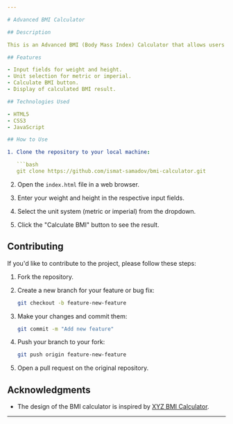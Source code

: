 ```yaml
---

# Advanced BMI Calculator

## Description

This is an Advanced BMI (Body Mass Index) Calculator that allows users to calculate their BMI based on weight and height. The calculator supports both metric (kg, cm) and imperial (lbs, in) units.

## Features

- Input fields for weight and height.
- Unit selection for metric or imperial.
- Calculate BMI button.
- Display of calculated BMI result.

## Technologies Used

- HTML5
- CSS3
- JavaScript

## How to Use

1. Clone the repository to your local machine:

   ```bash
   git clone https://github.com/ismat-samadov/bmi-calculator.git
   ```

2. Open the `index.html` file in a web browser.

3. Enter your weight and height in the respective input fields.

4. Select the unit system (metric or imperial) from the dropdown.

5. Click the "Calculate BMI" button to see the result.

## Contributing

If you'd like to contribute to the project, please follow these steps:

1. Fork the repository.

2. Create a new branch for your feature or bug fix:

   ```bash
   git checkout -b feature-new-feature
   ```

3. Make your changes and commit them:

   ```bash
   git commit -m "Add new feature"
   ```

4. Push your branch to your fork:

   ```bash
   git push origin feature-new-feature
   ```

5. Open a pull request on the original repository.

## Acknowledgments

- The design of the BMI calculator is inspired by [XYZ BMI Calculator](https://www.xyzbmi.com/).

---
```


